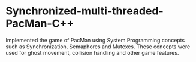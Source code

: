 # Synchronized-multi-threaded-PacMan-C++
Implemented the game of PacMan using System Programming concepts such as Synchronization, Semaphores and Mutexes. These concepts were used for ghost movement, collision handling and other game features.
